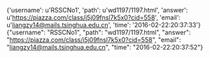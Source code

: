 {'username': u'RSSCNo1', 'path': u'wd1197/1197.html', 'answer': u'https://piazza.com/class/i5j09fnsl7k5x0?cid=558', 'email': u'liangzy14@mails.tsinghua.edu.cn', 'time': '2016-02-22:20:37:33'}
{"username": "RSSCNo1", "path": "wd1197/1197.html", "answer": "https://piazza.com/class/i5j09fnsl7k5x0?cid=558", "email": "liangzy14@mails.tsinghua.edu.cn", "time": "2016-02-22:20:37:52"}